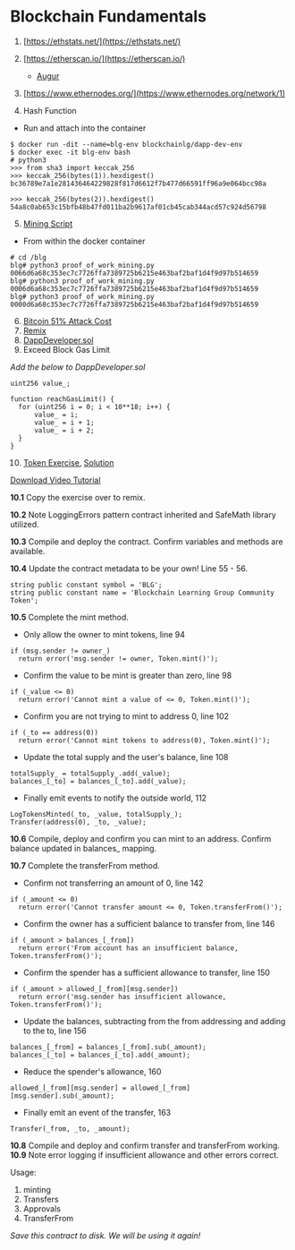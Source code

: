 # Blockchain Fundamentals
1. [https://ethstats.net/](https://ethstats.net/)
2. [https://etherscan.io/](https://etherscan.io/)
    * [Augur](https://etherscan.io/token/REP#readContract)
3. [https://www.ethernodes.org/](https://www.ethernodes.org/network/1)

4. Hash Function
- Run and attach into the container
```
$ docker run -dit --name=blg-env blockchainlg/dapp-dev-env
$ docker exec -it blg-env bash
# python3
>>> from sha3 import keccak_256
>>> keccak_256(bytes(1)).hexdigest()
bc36789e7a1e281436464229828f817d6612f7b477d66591ff96a9e064bcc98a

>>> keccak_256(bytes(2)).hexdigest()
54a8c0ab653c15bfb48b47fd011ba2b9617af01cb45cab344acd57c924d56798
```

5. [Mining Script](https://github.com/Blockchain-Learning-Group/dapp-fundamentals/blob/master/scripts/proof_of_work_mining.py)
- From within the docker container
```
# cd /blg
blg# python3 proof_of_work_mining.py 0066d6a68c353ec7c7726ffa7389725b6215e463baf2baf1d4f9d97b514659
blg# python3 proof_of_work_mining.py 0006d6a68c353ec7c7726ffa7389725b6215e463baf2baf1d4f9d97b514659
blg# python3 proof_of_work_mining.py 0000d6a68c353ec7c7726ffa7389725b6215e463baf2baf1d4f9d97b514659
```
6. [Bitcoin 51% Attack Cost](https://gobitcoin.io/tools/cost-51-attack/)
7. [Remix](https://ethereum.github.io/browser-solidity/#version=soljson-v0.4.15+commit.bbb8e64f.js)
8. [DappDeveloper.sol](https://github.com/Blockchain-Learning-Group/dapp-fundamentals/blob/master/exercises/DappDeveloper.sol)
9. Exceed Block Gas Limit

_Add the below to DappDeveloper.sol_
```
uint256 value_;

function reachGasLimit() {
  for (uint256 i = 0; i < 10**18; i++) {
      value_ = i;
      value_ = i + 1;
      value_ = i + 2;
  }
}
```
10. [Token Exercise](https://github.com/Blockchain-Learning-Group/dapp-fundamentals/blob/master/exercises/Token.sol), [Solution](https://github.com/Blockchain-Learning-Group/dapp-fundamentals/blob/master/solutions/TokenSolution_EOD1.sol)

[Download Video Tutorial](https://github.com/Blockchain-Learning-Group/dapp-fundamentals/raw/master/course-content/video-tutorials/token-development.mp4)

__10.1__ Copy the exercise over to remix.

__10.2__ Note LoggingErrors pattern contract inherited and SafeMath library utilized.

__10.3__ Compile and deploy the contract. Confirm variables and methods are available.

__10.4__ Update the contract metadata to be your own! Line 55 - 56.
```
string public constant symbol = 'BLG';
string public constant name = 'Blockchain Learning Group Community Token';
```

__10.5__ Complete the mint method.
  - Only allow the owner to mint tokens, line 94
  ```
  if (msg.sender != owner_)
    return error('msg.sender != owner, Token.mint()');
  ```
  - Confirm the value to be mint is greater than zero, line 98
  ```
  if (_value <= 0)
    return error('Cannot mint a value of <= 0, Token.mint()');
  ```
  - Confirm you are not trying to mint to address 0, line 102
  ```
  if (_to == address(0))
    return error('Cannot mint tokens to address(0), Token.mint()');
  ```
  - Update the total supply and the user's balance, line 108
  ```
  totalSupply_ = totalSupply_.add(_value);
  balances_[_to] = balances_[_to].add(_value);
  ```
  - Finally emit events to notify the outside world, 112
  ```
  LogTokensMinted(_to, _value, totalSupply_);
  Transfer(address(0), _to, _value);
  ```

__10.6__ Compile, deploy and confirm you can mint to an address. Confirm balance updated in balances_ mapping.

__10.7__ Complete the transferFrom method.
  - Confirm not transferring an amount of 0, line 142
  ```
  if (_amount <= 0)
    return error('Cannot transfer amount <= 0, Token.transferFrom()');
  ```
  - Confirm the owner has a sufficient balance to transfer from, line 146
  ```
  if (_amount > balances_[_from])
    return error('From account has an insufficient balance, Token.transferFrom()');
  ```
  - Confirm the spender has a sufficient allowance to transfer, line 150
  ```
  if (_amount > allowed_[_from][msg.sender])
    return error('msg.sender has insufficient allowance, Token.transferFrom()');
  ```
  - Update the balances, subtracting from the from addressing and adding to the to, line 156
  ```
  balances_[_from] = balances_[_from].sub(_amount);
  balances_[_to] = balances_[_to].add(_amount);
  ```
  - Reduce the spender's allowance,  160
  ```
  allowed_[_from][msg.sender] = allowed_[_from][msg.sender].sub(_amount);
  ```
  - Finally emit an event of the transfer, 163
  ```
  Transfer(_from, _to, _amount);
  ```

__10.8__ Compile and deploy and confirm transfer and transferFrom working.  
__10.9__ Note error logging if insufficient allowance and other errors correct.

Usage:
1. minting
2. Transfers
3. Approvals
4. TransferFrom

*Save this contract to disk. We will be using it again!*
